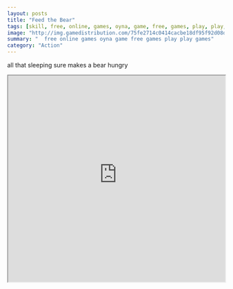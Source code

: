 ```yaml
---
layout: posts
title: "Feed the Bear"
tags: [skill, free, online, games, oyna, game, free, games, play, play, games]
image: "http://img.gamedistribution.com/75fe2714c0414cacbe18df95f92d08d7.jpg"
summary: "  free online games oyna game free games play play games"
category: "Action"
---
```


all that sleeping sure makes a bear hungry

<iframe width="100%" height="480px;" src="http://flash.gamedistribution.com?game=75fe2714c0414cacbe18df95f92d08d7"></iframe>